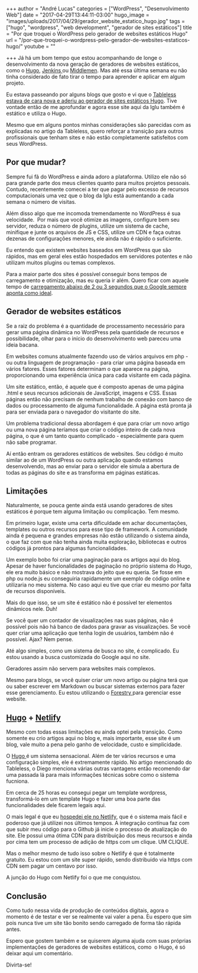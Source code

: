 +++
author = "André Lucas"
categories = ["WordPress", "Desenvolvimento Web"]
date = "2017-04-29T13:44:11-03:00"
hugo_image = "images/uploads/2017/04/29/gerador_website_estatico_hugo.jpg"
tags = ["hugo", "wordpress", "web development", "gerador de sites estáticos"]
title = "Por que troquei o WordPress pelo gerador de websites estáticos Hugo"
url = "/por-que-troquei-o-wordpress-pelo-gerador-de-websites-estaticos-hugo/"
youtube = ""

+++
Já há um bom tempo que estou acompanhando de longe o desenvolvimento da nova geração de geradores de websites estáticos, como o [Hugo](https://gohugo.io/), [Jenkins ](https://jenkins.io/)ou [Middlemen](https://middlemanapp.com/). Mas até essa última semana eu não tinha considerado de fato tirar o tempo para aprender e aplicar em algum projeto.

Eu estava passeando por alguns blogs que gosto e vi que o [Tableless estava de cara nova e aderiu ao gerador de sites estáticos Hugo](https://tableless.com.br/site-tableless-estatico/). Tive vontade então de me aprofundar e agora esse site aqui da Iglu também é estático e utiliza o Hugo.

Mesmo que em alguns pontos minhas considerações são parecidas com as explicadas no artigo da Tableless, quero reforçar a transição para outros profissionais que tenham sites e não estão completamente satisfeitos com seus WordPress.

## Por que mudar?

Sempre fui fã do WordPress e ainda adoro a plataforma. Utilizo ele não só para grande parte dos meus clientes quanto para muitos projetos pessoais. Contudo, recentemente comecei a ter que pagar pelo excesso de recursos computacionais uma vez que o blog da Iglu está aumentando a cada semana o número de visitas.

Além disso algo que me incomoda tremendamente no WordPress é sua velocidade.  Por mais que você otimize as imagens, configure bem seu servidor, reduza o número de plugins, utilize um sistema de cache, minifique e junte os arquivos de JS e CSS, utilize um CDN e faça outras dezenas de configurações menores, ele ainda não é rápido o suficiente.

Eu entendo que existem websites baseados em WordPress que são rápidos, mas em geral eles estão hospedados em servidores potentes e não utilizam muitos plugins ou temas complexos.

Para a maior parte dos sites é possível conseguir bons tempos de carregamento e otimização, mas eu queria ir além. Quero ficar com aquele tempo de [carregamento abaixo de 2 ou 3 segundos que o Google sempre aponta como ideal](http://www.profissionaldeecommerce.com.br/2-segundos-de-carregamento-dos-sites/).

## Gerador de websites estáticos

Se a raiz do problema é a quantidade de processamento necessário para gerar uma página dinâmica no WordPress pela quantidade de recursos e possibilidade, olhar para o início do desenvolvimento web pareceu uma ideia bacana.

Em websites comuns atualmente fazendo uso de vários arquivos em php - ou outra linguagem de programação - para criar uma página baseada em vários fatores. Esses fatores determinam o que aparece na página, proporcionando uma experiência única para cada visitante em cada página.

Um site estático, então, é aquele que é composto apenas de uma página .html e seus recursos adicionais de JavaScript, imagens e CSS. Essas páginas então não precisam de nenhum trabalho de conexão com banco de dados ou processamento de alguma funcionalidade. A página está pronta já para ser enviada para o navegador do visitante do site.

Um problema tradicional dessa abordagem é que para criar um novo artigo ou uma nova página teríamos que criar o código inteiro de cada nova página, o que é um tanto quanto complicado - especialmente para quem não sabe programar.

Aí então entram os geradores estáticos de websites. Seu código é muito similar ao de um WordPress ou outra aplicação quando estamos desenvolvendo, mas ao enviar para o servidor ele simula a abertura de todas as páginas do site e as transforma em páginas estáticas.

## Limitações

Naturalmente, se pouca gente ainda está usando geradores de sites estáticos é porque tem alguma limitação ou complicação. Tem mesmo.

Em primeiro lugar, existe uma certa dificuldade em achar documentações, templates ou outros recursos para esse tipo de framework. A comunidade ainda é pequena e grandes empresas não estão utilizando o sistema ainda, o que faz com que não tenha ainda muita exploração, bibliotecas e outros códigos já prontos para algumas funcionalidades.

Um exemplo bobo foi criar uma paginação para os artigos aqui do blog. Apesar de haver funcionalidades de paginação no próprio sistema do Hugo, ele era muito básico e não mostrava do jeito que eu queria. Se fosse em php ou node.js eu conseguiria rapidamente um exemplo de código online e utilizaria no meu sistema. No caso aqui eu tive que criar eu mesmo por falta de recursos disponíveis.

Mais do que isso, se um site é estático não é possível ter elementos dinâmicos nele. Duh!

Se você quer um contador de visualizações nas suas páginas, não é possível pois não há banco de dados para gravar as visualizações. Se você quer criar uma aplicação que tenha login de usuários, também não é possível. Ajax? Nem pense.

Até algo simples, como um sistema de busca no site, é complicado. Eu estou usando a busca customizada do Google aqui no site.

Geradores assim não servem para websites mais complexos.

Mesmo para blogs, se você quiser criar um novo artigo ou página terá que ou saber escrever em Markdown ou buscar sistemas externos para fazer esse gerenciamento. Eu estou utilizando o [Forestry ](https://forestry.io/)para gerenciar esse website.

## [Hugo](https://gohugo.io/) + [Netlify](https://www.netlify.com/)

Mesmo com todas essas limitações eu ainda optei pela transição. Como somente eu crio artigos aqui no blog e, mais importante, esse site é um blog, vale muito a pena pelo ganho de velocidade, custo e simplicidade.

O [Hugo ](https://gohugo.io/)é um sistema sensacional. Além de ter vários recursos e uma configuração simples, ele é extremamente rápido. No artigo mencionado do Tableless, o Diego menciona várias outras vantagens então recomendo dar uma passada lá para mais informações técnicas sobre como o sistema fucniona.

Em cerca de 25 horas eu consegui pegar um template wordpress, transformá-lo em um template Hugo e fazer uma boa parte das funcionalidades dele ficarem legais aqui.

O mais legal é que eu [hospedei ele no Netlify](https://www.netlify.com/), que é o sistema mais fácil e poderoso que já utilizei nos últimos tempos. A integração contínua faz com que subir meu código para o Github já inicie o processo de atualização do site. Ele possui uma ótima CDN para distribuição dos meus recursos e ainda por cima tem um processo de adição de https com um clique. UM CLIQUE.

Mas o melhor mesmo de tudo isso sobre o Netlify é que é totalmente gratuito. Eu estou com um site super rápido, sendo distribuido via https com CDN sem pagar um centavo por isso.

A junção do Hugo com Netlify foi o que me conquistou.

## Conclusão

Como tudo nessa vida de produção de conteúdos digitais, agora o momento é de testar e ver se realmente vai valer a pena. Eu espero que sim pois nunca tive um site tão bonito sendo carregado de forma tão rápida antes.

Espero que gostem também e se quiserem alguma ajuda com suas próprias implementações de geradores de websites estáticos, como  o Hugo, é só deixar aqui um comentário.

Divirta-se!
